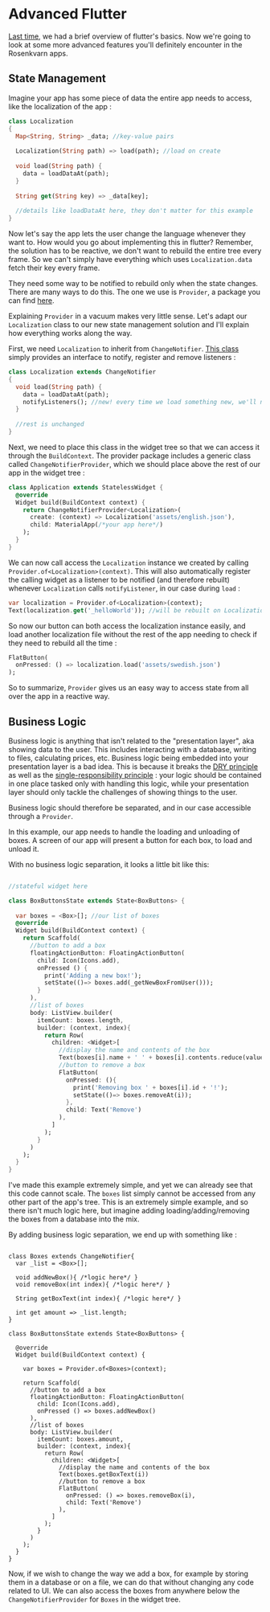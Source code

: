 # Advanced Flutter

[Last time](flutter_basics.md), we had a brief overview of flutter's basics. Now we're going to look at some more advanced features you'll definitely encounter in the Rosenkvarn apps.

## State Management

Imagine your app has some piece of data the entire app needs to access, like the localization of the app :

```dart
class Localization
{
  Map<String, String> _data; //key-value pairs
  
  Localization(String path) => load(path); //load on create
  
  void load(String path) {
    data = loadDataAt(path);
  }
  
  String get(String key) => _data[key];
  
  //details like loadDataAt here, they don't matter for this example
}
```

Now let's say the app lets the user change the language whenever they want to. How would you go about implementing this in flutter?
Remember, the solution has to be reactive, we don't want to rebuild the entire tree every frame. So we can't simply have everything which uses `Localization.data` fetch their key every frame. 

They need some way to be notified to rebuild only when the state changes. There are many ways to do this. The one we use is `Provider`, a package you can find [here](https://pub.dev/packages/provider).

Explaining `Provider` in a vacuum makes very little sense. Let's adapt our `Localization` class to our new state management solution and I'll explain how everything works along the way.

First, we need `Localization` to inherit from `ChangeNotifier`. [This class](https://api.flutter.dev/flutter/foundation/ChangeNotifier-class.html) simply provides an interface to notify, register and remove listeners :

```dart
class Localization extends ChangeNotifier
{
  void load(String path) {
    data = loadDataAt(path);
    notifyListeners(); //new! every time we load something new, we'll notify all our listeners
  }
  
  //rest is unchanged
}
```

Next, we need to place this class in the widget tree so that we can access it through the `BuildContext`. The provider package includes a generic class called `ChangeNotifierProvider`, which we should place above the rest of our app in the widget tree :

```dart
class Application extends StatelessWidget {
  @override
  Widget build(BuildContext context) {
    return ChangeNotifierProvider<Localization>(
      create: (context) => Localization('assets/english.json'),
      child: MaterialApp(/*your app here*/)
    );
  }
}
```

We can now call access the `Localization` instance we created by calling `Provider.of<Localization>(context)`. This will also automatically register the calling widget as a listener to be notified (and therefore rebuilt) whenever `Localization` calls `notifyListener`, in our case during `load` :

```dart
var localization = Provider.of<Localization>(context);
Text(localization.get('_helloWorld')); //will be rebuilt on Localization's notifyListener
```

So now our button can both access the localization instance easily, and load another localization file without the rest of the app needing to check if they need to rebuild all the time :

```dart
FlatButton(
  onPressed: () => localization.load('assets/swedish.json')
);
```

So to summarize, `Provider` gives us an easy way to access state from all over the app in a reactive way. 

## Business Logic

Business logic is anything that isn't related to the "presentation layer", aka showing data to the user. This includes interacting with a database, writing to files, calculating prices, etc.
Business logic being embedded into your presentation layer is a bad idea. This is because it breaks the [DRY principle](https://en.wikipedia.org/wiki/Don%27t_repeat_yourself) as well as the [single-responsibility principle](https://en.wikipedia.org/wiki/Single-responsibility_principle) : your logic should be contained in one place tasked only with handling this logic, while your presentation layer should only tackle the challenges of showing things to the user.

Business logic should therefore be separated, and in our case accessible through a `Provider`.

In this example, our app needs to handle the loading and unloading of boxes. A screen of our app will present a button for each box, to load and unload it.

With no business logic separation, it looks a little bit like this: 

```dart

//stateful widget here

class BoxButtonsState extends State<BoxButtons> {
  
  var boxes = <Box>[]; //our list of boxes
  @override
  Widget build(BuildContext context) {
    return Scaffold(
      //button to add a box
      floatingActionButton: FloatingActionButton(
        child: Icon(Icons.add),
        onPressed () {
          print('Adding a new box!');
          setState(()=> boxes.add(_getNewBoxFromUser()));
        }
      ), 
      //list of boxes
      body: ListView.builder(
        itemCount: boxes.length,
        builder: (context, index){
          return Row(
            children: <Widget>[
              //display the name and contents of the box
              Text(boxes[i].name + ' ' + boxes[i].contents.reduce(value, element) => value + ' ' + element)
              //button to remove a box
              FlatButton(
                onPressed: (){
                  print('Removing box ' + boxes[i].id + '!');
                  setState(()=> boxes.removeAt(i));
                },
                child: Text('Remove')
              ),
            ]
          );
        }
      )
    );
  }
}
```

I've made this example extremely simple, and yet we can already see that this code cannot scale. The `boxes` list simply cannot be accessed from any other part of the app's tree. This is an extremely simple example, and so there isn't much logic here, but imagine adding loading/adding/removing the boxes from a database into the mix.

By adding business logic separation, we end up with something like :

```

class Boxes extends ChangeNotifier{
  var _list = <Box>[];
  
  void addNewBox(){ /*logic here*/ }
  void removeBox(int index){ /*logic here*/ }
  
  String getBoxText(int index){ /*logic here*/ }
  
  int get amount => _list.length;
}

class BoxButtonsState extends State<BoxButtons> {

  @override
  Widget build(BuildContext context) {
 
    var boxes = Provider.of<Boxes>(context);
    
    return Scaffold(
      //button to add a box
      floatingActionButton: FloatingActionButton(
        child: Icon(Icons.add),
        onPressed () => boxes.addNewBox()
      ), 
      //list of boxes
      body: ListView.builder(
        itemCount: boxes.amount,
        builder: (context, index){
          return Row(
            children: <Widget>[
              //display the name and contents of the box
              Text(boxes.getBoxText(i))
              //button to remove a box
              FlatButton(
                onPressed: () => boxes.removeBox(i),
                child: Text('Remove')
              ),
            ]
          );
        }
      )
    );
  }
}
```
Now, if we wish to change the way we add a box, for example by storing them in a database or on a file, we can do that without changing any code related to UI. We can also access the boxes from anywhere below the `ChangeNotifierProvider` for `Boxes` in the widget tree.
